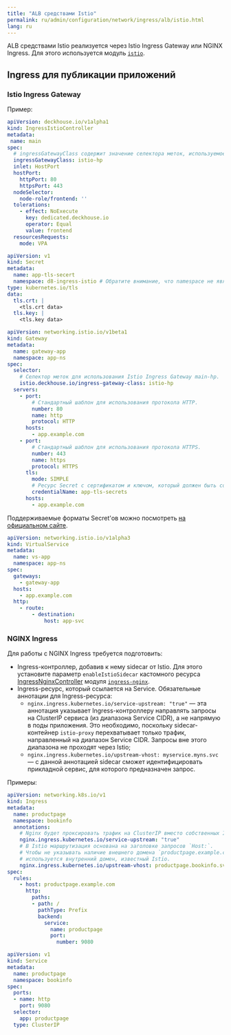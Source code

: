 ```yaml
---
title: "ALB средствами Istio"
permalink: ru/admin/configuration/network/ingress/alb/istio.html
lang: ru
---
```


ALB средствами Istio реализуется через Istio Ingress Gateway или NGINX Ingress. Для этого используется модуль [`istio`](../../../../../modules/istio/).

<!-- Перенесено с небольшими изменениями из https://deckhouse.ru/products/kubernetes-platform/documentation/latest/modules/istio/examples.html#ingress-%D0%B4%D0%BB%D1%8F-%D0%BF%D1%83%D0%B1%D0%BB%D0%B8%D0%BA%D0%B0%D1%86%D0%B8%D0%B8-%D0%BF%D1%80%D0%B8%D0%BB%D0%BE%D0%B6%D0%B5%D0%BD%D0%B8%D0%B9 -->

## Ingress для публикации приложений

### Istio Ingress Gateway

Пример:

```yaml
apiVersion: deckhouse.io/v1alpha1
kind: IngressIstioController
metadata:
 name: main
spec:
  # ingressGatewayClass содержит значение селектора меток, используемое при создании ресурса Gateway.
  ingressGatewayClass: istio-hp
  inlet: HostPort
  hostPort:
    httpPort: 80
    httpsPort: 443
  nodeSelector:
    node-role/frontend: ''
  tolerations:
    - effect: NoExecute
      key: dedicated.deckhouse.io
      operator: Equal
      value: frontend
  resourcesRequests:
    mode: VPA
```

```yaml
apiVersion: v1
kind: Secret
metadata:
  name: app-tls-secert
  namespace: d8-ingress-istio # Обратите внимание, что namespace не является app-ns.
type: kubernetes.io/tls
data:
  tls.crt: |
    <tls.crt data>
  tls.key: |
    <tls.key data>
```

```yaml
apiVersion: networking.istio.io/v1beta1
kind: Gateway
metadata:
  name: gateway-app
  namespace: app-ns
spec:
  selector:
    # Селектор меток для использования Istio Ingress Gateway main-hp.
    istio.deckhouse.io/ingress-gateway-class: istio-hp
  servers:
    - port:
        # Стандартный шаблон для использования протокола HTTP.
        number: 80
        name: http
        protocol: HTTP
      hosts:
        - app.example.com
    - port:
        # Стандартный шаблон для использования протокола HTTPS.
        number: 443
        name: https
        protocol: HTTPS
      tls:
        mode: SIMPLE
        # Ресурс Secret с сертификатом и ключом, который должен быть создан в d8-ingress-istio namespace.
        credentialName: app-tls-secrets
      hosts:
        - app.example.com
```

Поддерживаемые форматы Secret'ов можно посмотреть [на официальном сайте](https://istio.io/latest/docs/tasks/traffic-management/ingress/secure-ingress/#key-formats).

```yaml
apiVersion: networking.istio.io/v1alpha3
kind: VirtualService
metadata:
  name: vs-app
  namespace: app-ns
spec:
  gateways:
    - gateway-app
  hosts:
    - app.example.com
  http:
    - route:
        - destination:
            host: app-svc
```

### NGINX Ingress

Для работы с NGINX Ingress требуется подготовить:
* Ingress-контроллер, добавив к нему sidecar от Istio. Для этого установите параметр `enableIstioSidecar` кастомного ресурса [IngressNginxController](../../../../../modules/ingress-nginx/cr.html#ingressnginxcontroller) модуля [`ingress-nginx`](../../../../../modules/ingress-nginx/).
* Ingress-ресурс, который ссылается на Service. Обязательные аннотации для Ingress-ресурса:
  * `nginx.ingress.kubernetes.io/service-upstream: "true"` — эта аннотация указывает Ingress-контроллеру направлять запросы на ClusterIP сервиса (из диапазона Service CIDR), а не напрямую в поды приложения. Это необходимо, поскольку sidecar-контейнер `istio-proxy` перехватывает только трафик, направленный на диапазон Service CIDR. Запросы вне этого диапазона не проходят через Istio;
  * `nginx.ingress.kubernetes.io/upstream-vhost: myservice.myns.svc` — с данной аннотацией sidecar сможет идентифицировать прикладной сервис, для которого предназначен запрос.

Примеры:

```yaml
apiVersion: networking.k8s.io/v1
kind: Ingress
metadata:
  name: productpage
  namespace: bookinfo
  annotations:
    # Nginx будет проксировать трафик на ClusterIP вместо собственных IP подов.
    nginx.ingress.kubernetes.io/service-upstream: "true"
    # В Istio маршрутизация основана на заголовке запросов `Host:`.
    # Чтобы не указывать наличие внешнего домена `productpage.example.com`,
    # используется внутренний домен, известный Istio.
    nginx.ingress.kubernetes.io/upstream-vhost: productpage.bookinfo.svc
spec:
  rules:
    - host: productpage.example.com
      http:
        paths:
        - path: /
          pathType: Prefix
          backend:
            service:
              name: productpage
              port:
                number: 9080
```

```yaml
apiVersion: v1
kind: Service
metadata:
  name: productpage
  namespace: bookinfo
spec:
  ports:
  - name: http
    port: 9080
  selector:
    app: productpage
  type: ClusterIP
```

